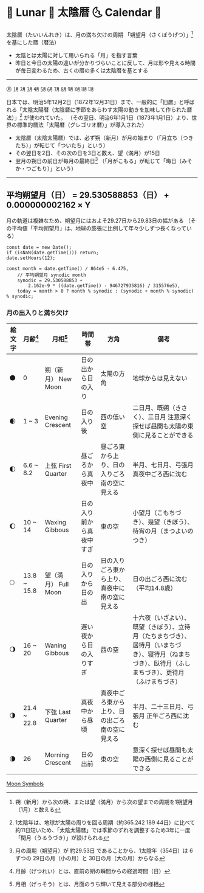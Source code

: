 # 🌚 Lunar 🌛 太陰暦 🌜 Calendar 🌝

太陰暦（たいいんれき）は、月の満ち欠けの周期 「朔望月（さくぼうげつ）」[^1] を基にした暦（暦法）

[^1]:朔（新月）から次の朔、または望（満月）から次の望までの周期を1朔望月（1月）と数える

* 太陰とは太陽に対して用いられる「月」を指す言葉
* 昨日と今日の太陽の違いが分かりづらいことに反して、月は形や見える時間が毎日変わるため、古くの暦の多くは太陰暦を基とする

* * *

㊊ ㋀ ㋁ ㋂ ㋃ ㋄ ㋅ ㋆ ㋇ ㋈ ㋉ ㋊ ㋋

日本では、明治5年12月2日（1872年12月31日）まで、一般的に「旧暦」と呼ばれる「太陰太陽暦（太陰暦に季節をあらわす太陽の動きを加味して作られた暦法）」[^2] が使われていた。
（その翌日、明治6年1月1日（1873年1月1日）より、世界の標準的暦法「太陽暦（グレゴリオ暦）」が導入された）

[^2]:1太陰年は、地球が太陽の周りを回る周期（約365.242 189 44日）に比べて約11日短いため、「太陰太陽暦」では季節のずれを調整するため3年に一度「閏月（うるうづき）」が設けられる


* 太陰暦（太陰太陽暦）では、必ず朔（新月）が月の始まり（「月立ち（つきたち）」が転じて「ついたち」という）
* その翌日を2日、その次の日を3日と数え、望（満月）が15日
* 翌月の朔日の前日が毎月の最終日[^3] （「月がこもる」が転じて「晦日（みそか・つごもり）」という）

[^3]:月の周期（朔望月）が 約29.53日 であることから、1太陰年（354日）は 6ずつの 29日の月（小の月）と 30日の月（大の月）からなる
___

## 平均朔望月（日） = 29.530588853（日） + 0.000000002162 × Y

月の軌道は複雑なため、朔望月にはおよそ29.27日から29.83日の幅がある
（その平均値「平均朔望月」は、地球の膨張に比例して年々少しずつ長くなっている）

```
const date = new Date();
if (isNaN(date.getTime())) return;
date.setHours(12);

const month = date.getTime() / 864e5 - 6.475,
    // 平均朔望月 synodic month
    synodic = 29.530588853 +
        2.162e-9 * ((date.getTime() - 946727935816) / 315576e5),
    today = month > 0 ? month % synodic : (synodic + month % synodic) % synodic;
```

### 月の出入りと満ち欠け

| 絵文字 | 月齢[^4] | 月相[^5] | 時間帯 | 方角 | 備考 |
| ---- | ---- | ---- | ---- | ---- | ---- |
| 🌑 | 0 | 朔（新月） New Moon | 日の出から日の入り | 太陽の方角 | 地球からは見えない |
| 🌒 | 1 ~ 3 | Evening Crescent | 日の入り後 | 西の低い空 | 二日月、既朔（きさく）、三日月 注意深く探せば昼間も太陽の東側に見ることができる |
| 🌓 | 6.6 ~ 8.2 | 上弦 First Quarter | 昼ごろから真夜中 | 昼ごろ東から上り、日の入りごろ南の空に見える | 半月、七日月、弓張月 真夜中ごろ西に沈む |
| 🌔 | 10 ~ 14 | Waxing Gibbous | 日の入り前から真夜中すぎ | 東の空 | 小望月（こもちづき）、幾望（きぼう）、待宵の月（まつよいのつき） |
| 🌕 | 13.8 ~ 15.8 | 望（満月） Full Moon | 日の入りから日の出 | 日の入りごろ東から上り、真夜中に南の空に見える | 日の出ごろ西に沈む（平均14.8歳） |
| 🌖 | 16 ~ 20 | Waning Gibbous | 遅い夜から日の入りすぎ | 西の空 | 十六夜（いざよい）、既望（きぼう）、立待月（たちまちづき）、居待月（いまちづき）、寝待月（ねまちづき）、臥待月（ふしまちづき）、更待月（ふけまちづき） |
| 🌗 | 21.4 ~ 22.8 | 下弦 Last Quarter | 真夜中から昼頃 | 真夜中ごろ東から上り、日の出ごろ南の空に見える | 半月、二十三日月、弓張月 正午ごろ西に沈む |
| 🌘 | 26 | Morning Crescent | 日の出前 | 東の空 | 意深く探せば昼間も太陽の西側に見ることができる |

[^4]:月齢（げつれい）とは、直前の朔の瞬間からの経過時間（日）
[^5]:月相（げっそう）とは、月面のうち輝いて見える部分の様相

[Moon Symbols](https://symbl.cc/en/collections/moon/)